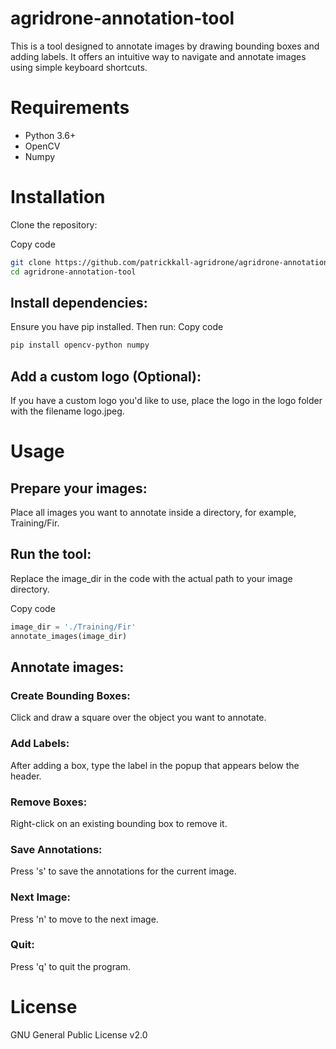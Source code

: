 # agridrone-annotation-tool
This is a tool designed to annotate images by drawing bounding boxes and adding labels. It offers an intuitive way to navigate and annotate images using simple keyboard shortcuts.

# Requirements
- Python 3.6+
- OpenCV
- Numpy
# Installation
Clone the repository:

Copy code
```bash
git clone https://github.com/patrickkall-agridrone/agridrone-annotation-tool.git
cd agridrone-annotation-tool
```
## Install dependencies:
Ensure you have pip installed. Then run:
Copy code
```bash
pip install opencv-python numpy
```
## Add a custom logo (Optional):
If you have a custom logo you'd like to use, place the logo in the logo folder with the filename logo.jpeg. 

# Usage
## Prepare your images:
Place all images you want to annotate inside a directory, for example, Training/Fir.
## Run the tool:
Replace the image_dir in the code with the actual path to your image directory.

Copy code
```python
image_dir = './Training/Fir'
annotate_images(image_dir)
```
## Annotate images:
### Create Bounding Boxes: 
Click and draw a square over the object you want to annotate. 
### Add Labels: 
After adding a box, type the label in the popup that appears below the header.
### Remove Boxes: 
Right-click on an existing bounding box to remove it.
### Save Annotations: 
Press 's' to save the annotations for the current image.
### Next Image: 
Press 'n' to move to the next image.
### Quit: 
Press 'q' to quit the program.

# License
GNU General Public License v2.0
